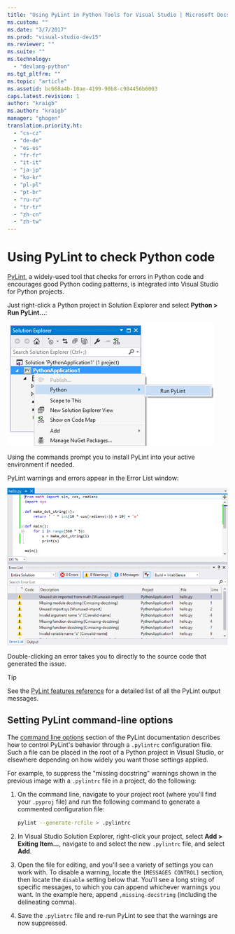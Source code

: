 ```yaml
---
title: "Using PyLint in Python Tools for Visual Studio | Microsoft Docs"
ms.custom: ""
ms.date: "3/7/2017"
ms.prod: "visual-studio-dev15"
ms.reviewer: ""
ms.suite: ""
ms.technology:
  - "devlang-python"
ms.tgt_pltfrm: ""
ms.topic: "article"
ms.assetid: bc668a4b-10ae-4199-90b8-c984456b6003
caps.latest.revision: 1
author: "kraigb"
ms.author: "kraigb"
manager: "ghogen"
translation.priority.ht:
  - "cs-cz"
  - "de-de"
  - "es-es"
  - "fr-fr"
  - "it-it"
  - "ja-jp"
  - "ko-kr"
  - "pl-pl"
  - "pt-br"
  - "ru-ru"
  - "tr-tr"
  - "zh-cn"
  - "zh-tw"
---
```


# Using PyLint to check Python code

[PyLint](https://www.pylint.org/), a widely-used tool that checks for errors in Python code and encourages good Python coding patterns,  is integrated into Visual Studio for Python projects.

Just right-click a Python project in Solution Explorer and select **Python > Run PyLint...**:

![PyLint command on context menu for Python projects](media/code-pylint-command.png)

Using the commands prompt you to install PyLint into your active environment if needed.

PyLint warnings and errors appear in the Error List window:

![PyLint error list](media/code-pylint-error-list.png)

Double-clicking an error takes you to directly to the source code that generated the issue.

> [!Tip]
> See the [PyLint features reference](https://pylint.readthedocs.io/en/latest/reference_guide/features.html) for a detailed list of all the PyLint output messages.

## Setting PyLint command-line options

The [command line options](https://pylint.readthedocs.io/en/latest/user_guide/run.html#command-line-options) section of the PyLint documentation describes how to control PyLint's behavior through a `.pylintrc` configuration file. Such a file can be placed in the root of a Python project in Visual Studio, or elsewhere depending on how widely you want those settings applied.

For example, to suppress the "missing docstring" warnings shown in the previous image with a `.pylintrc` file in a project, do the following:

1. On the command line, navigate to your project root (where you'll find your `.pyproj` file) and run the following command to generate a commented configuration file:

    ```bash
    pylint --generate-rcfile > .pylintrc
    ```

1. In Visual Studio Solution Explorer, right-click your project, select **Add > Exiting Item...**, navigate to and select the new `.pylintrc` file, and select **Add**.

1. Open the file for editing, and you'll see a variety of settings you can work with. To disable a warning, locate the `[MESSAGES CONTROL]` section, then locate the `disable` setting below that. You'll see a long string of specific messages, to which you can append whichever warnings you want. In the example here, append `,missing-docstring` (including the delineating comma).

1. Save the `.pylintrc` file and re-run PyLint to see that the warnings are now suppressed.